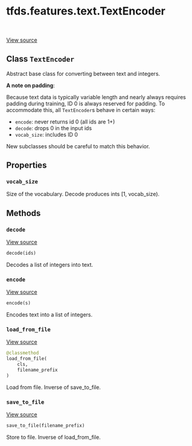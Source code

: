 <div itemscope itemtype="http://developers.google.com/ReferenceObject">
<meta itemprop="name" content="tfds.features.text.TextEncoder" />
<meta itemprop="path" content="Stable" />
<meta itemprop="property" content="vocab_size"/>
<meta itemprop="property" content="decode"/>
<meta itemprop="property" content="encode"/>
<meta itemprop="property" content="load_from_file"/>
<meta itemprop="property" content="save_to_file"/>
</div>

# tfds.features.text.TextEncoder

<!-- Insert buttons and diff -->

<table class="tfo-notebook-buttons tfo-api" align="left">
</table>

<a target="_blank" href="https://github.com/tensorflow/datasets/tree/master/tensorflow_datasets/core/features/text/text_encoder.py">View
source</a>

## Class `TextEncoder`

Abstract base class for converting between text and integers.

<!-- Placeholder for "Used in" -->

**A note on padding**:

  Because text data is typically variable length and nearly always requires
  padding during training, ID 0 is always reserved for padding. To accommodate
  this, all `TextEncoder`s behave in certain ways:

  * `encode`: never returns id 0 (all ids are 1+)
  * `decode`: drops 0 in the input ids
  * `vocab_size`: includes ID 0

  New subclasses should be careful to match this behavior.

## Properties

<h3 id="vocab_size"><code>vocab_size</code></h3>

Size of the vocabulary. Decode produces ints [1, vocab_size).

## Methods

<h3 id="decode"><code>decode</code></h3>

<a target="_blank" href="https://github.com/tensorflow/datasets/tree/master/tensorflow_datasets/core/features/text/text_encoder.py">View
source</a>

``` python
decode(ids)
```

Decodes a list of integers into text.

<h3 id="encode"><code>encode</code></h3>

<a target="_blank" href="https://github.com/tensorflow/datasets/tree/master/tensorflow_datasets/core/features/text/text_encoder.py">View
source</a>

``` python
encode(s)
```

Encodes text into a list of integers.

<h3 id="load_from_file"><code>load_from_file</code></h3>

<a target="_blank" href="https://github.com/tensorflow/datasets/tree/master/tensorflow_datasets/core/features/text/text_encoder.py">View
source</a>

``` python
@classmethod
load_from_file(
    cls,
    filename_prefix
)
```

Load from file. Inverse of save_to_file.

<h3 id="save_to_file"><code>save_to_file</code></h3>

<a target="_blank" href="https://github.com/tensorflow/datasets/tree/master/tensorflow_datasets/core/features/text/text_encoder.py">View
source</a>

``` python
save_to_file(filename_prefix)
```

Store to file. Inverse of load_from_file.
